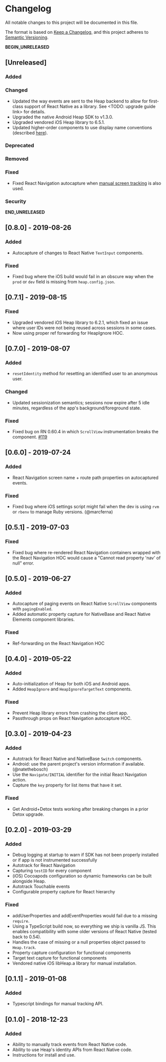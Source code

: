 # Changelog

All notable changes to this project will be documented in this file.

The format is based on [Keep a Changelog](https://keepachangelog.com/en/1.0.0/),
and this project adheres to [Semantic Versioning](https://semver.org/spec/v2.0.0.html).

__BEGIN_UNRELEASED__
## [Unreleased]
### Added
### Changed
- Updated the way events are sent to the Heap backend to allow for first-class support of React Native as a library.  See <TODO: upgrade guide link> for details.
- Upgraded the native Android Heap SDK to v1.3.0.
- Upgraded vendored iOS Heap library to 6.5.1.
- Updated higher-order components to use display name conventions (described [here](https://reactjs.org/docs/higher-order-components.html#convention-wrap-the-display-name-for-easy-debugging)).

### Deprecated
### Removed
### Fixed
- Fixed React Navigation autocapture when [manual screen tracking](https://reactnavigation.org/docs/en/screen-tracking.html) is also used.

### Security
__END_UNRELEASED__

## [0.8.0] - 2019-08-26

### Added
- Autocapture of changes to React Native `TextInput` components.

### Fixed
- Fixed bug where the iOS build would fail in an obscure way when the `prod` or `dev` field is missing from `heap.config.json`.

## [0.7.1] - 2019-08-15

### Fixed
- Upgraded vendored iOS Heap library to 6.2.1, which fixed an issue where user IDs were not being reused across sessions in some cases.
- Now using proper ref forwarding for HeapIgnore HOC.

## [0.7.0] - 2019-08-07

### Added
- `resetIdentity` method for resetting an identified user to an anonymous user.

### Changed
- Updated sessionization semantics; sessions now expire after 5 idle minutes, regardless of the app's background/foreground state.

### Fixed
- Fixed bug on RN 0.60.4 in which `ScrollView` instrumentation breaks the component. [#119](https://github.com/heap/react-native-heap/issues/119)

## [0.6.0] - 2019-07-24

### Added
- React Navigation screen name + route path properties on autocaptured events.

### Fixed
- Fixed bug where iOS settings script might fail when the dev is using `rvm` or `rbenv` to manage Ruby versions. (@marcferna)

## [0.5.1] - 2019-07-03

### Fixed
- Fixed bug where re-rendered React Navigation containers wrapped with the React Navigation HOC would cause a "Cannot read property 'nav' of null" error.

## [0.5.0] - 2019-06-27

### Added
- Autocapture of paging events on React Native `ScrollView` components with `pagingEnabled`.
- Added automatic property capture for NativeBase and React Native Elements component libraries.

### Fixed
- Ref-forwarding on the React Navigation HOC

## [0.4.0] - 2019-05-22

### Added
- Auto-initialization of Heap for both iOS and Android apps.
- Added `HeapIgnore` and `HeapIgnoreTargetText` components.

### Fixed
- Prevent Heap library errors from crashing the client app.
- Passthrough props on React Navigation autocapture HOC.

## [0.3.0] - 2019-04-23

### Added
- Autotrack for React Native and NativeBase `Switch` components.
- Android: use the parent project's version information if available. (@natethebosch)
- Use the `Navigate/INITIAL` identifier for the initial React Navigation action.
- Capture the `key` property for list items that have it set.

### Fixed
- Get Android+Detox tests working after breaking changes in a prior Detox upgrade.

## [0.2.0] - 2019-03-29

### Added

- Debug logging at startup to warn if SDK has not been properly installed or if app is not instrumented successfully
- Autotrack for React Navigation
- Capturing `testID` for every component
- (iOS) Cocoapods configuration so dynamic frameworks can be built alongside Heap.
- Autotrack Touchable events
- Configurable property capture for React hierarchy

### Fixed

- addUserProperties and addEventProperties would fail due to a missing `require`.
- Using a TypeScript build now, so everything we ship is vanilla JS. This enables compatibility with some older versions of React Native (tested back to 0.54).
- Handles the case of missing or a null properties object passed to `Heap.track`.
- Property capture configuration for functional components
- Target text capture for functional components
- Vendored native iOS libHeap.a library for manual installation.

## [0.1.1] - 2019-01-08

### Added

- Typescript bindings for manual tracking API.

## [0.1.0] - 2018-12-23

### Added

- Ability to manually track events from React Native code.
- Ability to use Heap's identity APIs from React Native code.
- Instructions for install and use.
